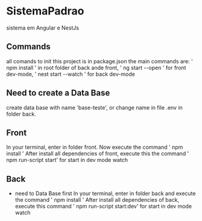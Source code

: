 # SistemaPadrao
 sistema em Angular e NestJs

## Commands
 all comands to init this project is in package.json
 the main commands are: 
 ' npm install ' in root folder of back ande front,
 ' ng start --open ' for front dev-mode,
 ' nest start --watch ' for back dev-mode

## Need to create a Data Base
 create data base with name 'base-teste', or change name in file .env in folder back.

## Front
 In your terminal, enter in folder front. Now execute the command ' npm install '
 After install all dependencies of front, execute this the command ' npm run-script start' for start in dev mode watch

 ## Back
  - need to Data Base first
 In your terminal, enter in folder back and execute the command ' npm install '
 After install all dependencies of back, execute this command ' npm run-script start:dev' for start in dev mode watch
